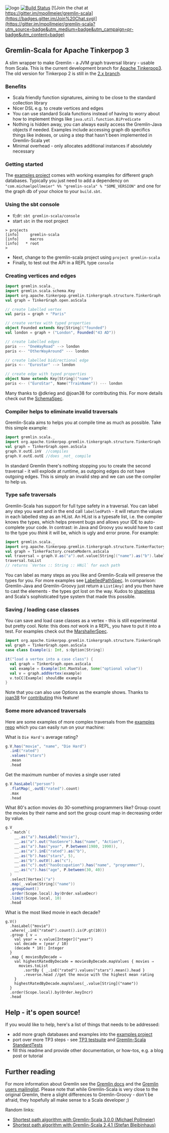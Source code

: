 ![logo](https://github.com/mpollmeier/gremlin-scala/raw/master/doc/images/gremlin-scala-logo.png)
[![Build Status](https://secure.travis-ci.org/mpollmeier/gremlin-scala.png?branch=master)](http://travis-ci.org/mpollmeier/gremlin-scala)
 [![Join the chat at https://gitter.im/mpollmeier/gremlin-scala](https://badges.gitter.im/Join%20Chat.svg)](https://gitter.im/mpollmeier/gremlin-scala?utm_source=badge&utm_medium=badge&utm_campaign=pr-badge&utm_content=badge)

## Gremlin-Scala for Apache Tinkerpop 3

A slim wrapper to make Gremlin - a JVM graph traversal library - usable from Scala. This is the current development branch for [Apache Tinkerpop3](https://github.com/apache/incubator-tinkerpop). The old version for Tinkerpop 2 is still in the [2.x branch](https://github.com/mpollmeier/gremlin-scala/tree/2.x).

### Benefits
* Scala friendly function signatures, aiming to be close to the standard collection library
* Nicer DSL e.g. to create vertices and edges
* You can use standard Scala functions instead of having to worry about how to implement things like `java.util.function.BiPredicate`
* Nothing is hidden away, you can always easily access the Gremlin-Java objects if needed. Examples include accessing graph db specifics things like indexes, or using a step that hasn't been implemented in Gremlin-Scala yet
* Minimal overhead - only allocates additional instances if absolutely necessary

### Getting started
The [examples project](https://github.com/mpollmeier/gremlin-scala-examples) comes with working examples for different graph databases. Typically you just need to add a dependency on `"com.michaelpollmeier" %% "gremlin-scala" % "SOME_VERSION"` and one for the graph db of your choice to your `build.sbt`.

### Using the sbt console
* tl;dr: `sbt gremlin-scala/console`
* start `sbt` in the root project
```
> projects
[info]     gremlin-scala
[info]     macros
[info]   * root
>
```
* Next, change to the gremlin-scala project using `project gremlin-scala`
* Finally, to test out the API in a REPL type `console` 

### Creating vertices and edges

```scala
import gremlin.scala._
import gremlin.scala.schema.Key
import org.apache.tinkerpop.gremlin.tinkergraph.structure.TinkerGraph
val graph = TinkerGraph.open.asScala

// create labelled vertex
val paris = graph + "Paris"

// create vertex with typed properties
object Founded extends Key[String]("founded")
val london = graph + ("London", Founded("43 AD"))

// create labelled edges 
paris --- "OneWayRoad" --> london
paris <-- "OtherWayAround" --- london

// create labelled bidirectional edge
paris <-- "Eurostar" --> london

// create edge with typed properties
object Name extends Key[String]("name")
paris <-- ("EuroStar", Name("TrainName")) --- london
```

Many thanks to @dkrieg and @joan38 for contributing this. For more details check out the [SchemaSpec](https://github.com/mpollmeier/gremlin-scala/blob/master/gremlin-scala/src/test/scala/gremlin/scala/SchemaSpec.scala).

### Compiler helps to eliminate invalid traversals
Gremlin-Scala aims to helps you at compile time as much as possible. Take this simple example:

```scala
import gremlin.scala._
import org.apache.tinkerpop.gremlin.tinkergraph.structure.TinkerGraph
val graph = TinkerGraph.open.asScala
graph.V.outE.inV  //compiles
graph.V.outE.outE //does _not_ compile
```

In standard Gremlin there's nothing stopping you to create the second traversal - it will explode at runtime, as
outgoing edges do not have outgoing edges. This is simply an invalid step and we can use the compiler to help us. 

### Type safe traversals
Gremlin-Scala has support for full type safety in a traversal. You can label any step you want and in the end call `labelledPath` - it will return the values in each labelled step as an HList. An HList is a typesafe list, i.e. the compiler knows the types, which helps prevent bugs and allows your IDE to auto-complete your code. In contrast: in Java and Groovy you would have to cast to the type you *think* it will be, which is ugly and error prone. 
For example:

```scala
import gremlin.scala._
import org.apache.tinkerpop.gremlin.tinkergraph.structure.TinkerFactory
val graph = TinkerFactory.createModern.asScala
val traversal = graph.V.as("a").out.value[String]("name").as("b").labelledPath
traversal.toList
// returns `Vertex :: String :: HNil` for each path
```

You can label as many steps as you like and Gremlin-Scala will preserve the types for you. For more examples see [LabelledPathSpec](https://github.com/mpollmeier/gremlin-scala/blob/master/gremlin-scala/src/test/scala/gremlin/scala/LabelledPathSpec.scala).
In comparison: Gremlin-Java and Gremlin-Groovy just return a `List[Any]` and you then have to cast the elements - the types got lost on the way. Kudos to [shapeless](https://github.com/milessabin/shapeless/) and Scala's sophisticated type system that made this possible. 

### Saving / loading case classes
You can save and load case classes as a vertex - this is still experimental but pretty cool. Note: this does _not_ work in a REPL, you have to put it into a test. For examples check out the [MarshallerSpec](https://github.com/mpollmeier/gremlin-scala/blob/master/gremlin-scala/src/test/scala/gremlin/scala/MarshallerSpec.scala).

```scala
import org.apache.tinkerpop.gremlin.tinkergraph.structure.TinkerGraph
val graph = TinkerGraph.open.asScala
case class Example(i: Int, s:Option[String])

it("load a vertex into a case class") {
  val graph = TinkerGraph.open.asScala
  val example = Example(Int.MaxValue, Some("optional value"))
  val v = graph.addVertex(example)
  v.toCC[Example] shouldBe example
}
```

Note that you can also use Options as the example shows.
Thanks to <a href="https://github.com/joan38">joan38</a> for <a href="https://github.com/mpollmeier/gremlin-scala/pull/66">contributing</a> this feature!

### Some more advanced traversals
Here are some examples of more complex traversals from the [examples repo](https://github.com/mpollmeier/gremlin-scala-examples/) which you can easily run on your machine:

What is `Die Hard's` average rating?
```scala
g.V.has("movie", "name", "Die Hard")
  .inE("rated")
  .values("stars")
  .mean
  .head
```

Get the maximum number of movies a single user rated
```scala
g.V.hasLabel("person")
  .flatMap(_.outE("rated").count)
  .max
  .head
```

What 80's action movies do 30-something programmers like?
Group count the movies by their name and sort the group count map in decreasing order by value.
```scala
g.V
  .`match`(
    __.as("a").hasLabel("movie"),
    __.as("a").out("hasGenre").has("name", "Action"),
    __.as("a").has("year", P.between(1980, 1990)),
    __.as("a").inE("rated").as("b"),
    __.as("b").has("stars", 5),
    __.as("b").outV().as("c"),
    __.as("c").out("hasOccupation").has("name", "programmer"),
    __.as("c").has("age", P.between(30, 40))
  )
  .select[Vertex]("a")
  .map(_.value[String]("name"))
  .groupCount()
  .order(Scope.local).by(Order.valueDecr)
  .limit(Scope.local, 10)
  .head
```

What is the most liked movie in each decade?
```
g.V()
  .hasLabel("movie")
  .where(_.inE("rated").count().is(P.gt(10)))
  .group { v ⇒
    val year = v.value[Integer]("year")
    val decade = (year / 10)
    (decade * 10): Integer
  }
  .map { moviesByDecade ⇒
    val highestRatedByDecade = moviesByDecade.mapValues { movies ⇒
      movies.toList
        .sortBy { _.inE("rated").values("stars").mean().head }
        .reverse.head //get the movie with the highest mean rating
    }
    highestRatedByDecade.mapValues(_.value[String]("name"))
  }
  .order(Scope.local).by(Order.keyIncr)
  .head
```

## Help - it's open source!
If you would like to help, here's a list of things that needs to be addressed:
* add more graph databases and examples into the [examples project](https://github.com/mpollmeier/gremlin-scala-examples)
* port over more TP3 steps - see [TP3 testsuite](https://github.com/apache/incubator-tinkerpop/tree/master/gremlin-test/src/main/java/org/apache/tinkerpop/gremlin/process/traversal/step) and [Gremlin-Scala StandardTests](https://github.com/mpollmeier/gremlin-scala/blob/master/gremlin-scala/src/test/scala/gremlin/scala/GremlinStandardTestSuite.scala)
* fill this readme and provide other documentation, or how-tos, e.g. a blog post or tutorial

## Further reading
For more information about Gremlin see the [Gremlin docs](http://tinkerpop.incubator.apache.org/docs/3.0.0-incubating/) and the [Gremlin users mailinglist](https://groups.google.com/forum/#!forum/gremlin-users).
Please note that while Gremlin-Scala is very close to the original Gremlin, there a slight differences to Gremlin-Groovy - don't be afraid, they hopefully all make sense to a Scala developer ;)

Random links:
* [Shortest path algorithm with Gremlin-Scala 3.0.0 (Michael
  Pollmeier)](http://www.michaelpollmeier.com/2014/12/27/gremlin-scala-shortest-path/)
* [Shortest path algorithm with Gremlin-Scala 2.4.1 (Stefan Bleibinhaus)](http://bleibinha.us/blog/2013/10/scala-and-graph-databases-with-gremlin-scala)
